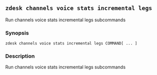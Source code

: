 ## `zdesk channels voice stats incremental legs`

Run channels voice stats incremental legs subcommands

### Synopsis

    zdesk channels voice stats incremental legs COMMAND[ ... ]

### Description

Run channels voice stats incremental legs subcommands

